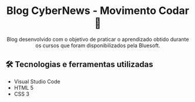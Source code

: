 <div align="center">
  <h1>Blog CyberNews - Movimento Codar 💙</h1>
  <p>Blog desenvolvido com o objetivo de praticar o aprendizado obtido durante os cursos que foram disponibilizados pela Bluesoft.</p>
</div>

## 🛠️ Tecnologias e ferramentas utilizadas
- Visual Studio Code 
- HTML 5
- CSS 3